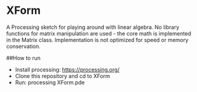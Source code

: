 # XForm
A Processing sketch for playing around with linear algebra. No library
functions for matrix manipulation are used - the core math is implemented
in the Matrix class. Implementation is not optimized for speed or memory
conservation.

##How to run
* Install processing: https://processing.org/
* Clone this repository and cd to XForm
* Run: processing XForm.pde

